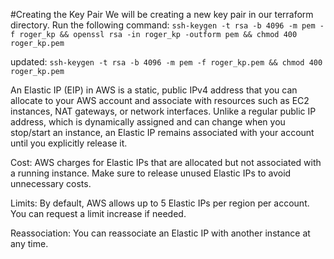 #Creating the Key Pair
We will be creating a new key pair in our terraform directory. Run the following command:
`ssh-keygen -t rsa -b 4096 -m pem -f roger_kp && openssl rsa -in roger_kp -outform pem && chmod 400 roger_kp.pem`

updated:
`ssh-keygen -t rsa -b 4096 -m pem -f roger_kp.pem && chmod 400 roger_kp.pem`


An Elastic IP (EIP) in AWS is a static, public IPv4 address that you can allocate to your AWS account and associate with resources such as EC2 instances, NAT gateways, or network interfaces. Unlike a regular public IP address, which is dynamically assigned and can change when you stop/start an instance, an Elastic IP remains associated with your account until you explicitly release it.

Cost: AWS charges for Elastic IPs that are allocated but not associated with a running instance. Make sure to release unused Elastic IPs to avoid unnecessary costs.

Limits: By default, AWS allows up to 5 Elastic IPs per region per account. You can request a limit increase if needed.

Reassociation: You can reassociate an Elastic IP with another instance at any time.
